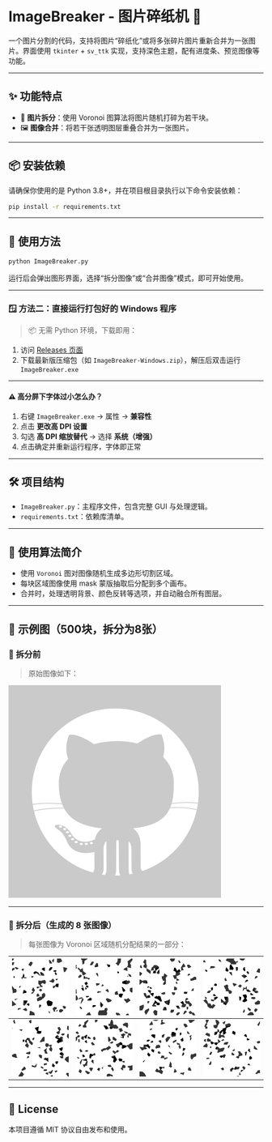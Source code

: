 # ImageBreaker - 图片碎纸机 🧨

一个图片分割的代码，支持将图片“碎纸化”或将多张碎片图片重新合并为一张图片。界面使用 `tkinter` + `sv_ttk` 实现，支持深色主题，配有进度条、预览图像等功能。

---

## ✨ 功能特点

- 🧩 **图片拆分**：使用 Voronoi 图算法将图片随机打碎为若干块。
- 🖼️ **图像合并**：将若干张透明图层重叠合并为一张图片。

---

## 📦 安装依赖

请确保你使用的是 Python 3.8+，并在项目根目录执行以下命令安装依赖：

```bash
pip install -r requirements.txt
```

---

## 🚀 使用方法

```bash
python ImageBreaker.py
```

运行后会弹出图形界面，选择“拆分图像”或“合并图像”模式，即可开始使用。

---

### 🪟 方法二：直接运行打包好的 Windows 程序

> 📦 无需 Python 环境，下载即用：

1. 访问 [Releases 页面](https://github.com/GoldenWaL/ImageBreaker/releases)
2. 下载最新版压缩包（如 `ImageBreaker-Windows.zip`），解压后双击运行 `ImageBreaker.exe`

---

#### ⚠️ 高分屏下字体过小怎么办？

1. 右键 `ImageBreaker.exe` → 属性 → **兼容性**
2. 点击 **更改高 DPI 设置**
3. 勾选 **高 DPI 缩放替代** → 选择 **系统（增强）**
4. 点击确定并重新运行程序，字体即正常

---

## 🛠️ 项目结构

- `ImageBreaker.py`：主程序文件，包含完整 GUI 与处理逻辑。
- `requirements.txt`：依赖库清单。

---

## 🧠 使用算法简介

- 使用 `Voronoi` 图对图像随机生成多边形切割区域。
- 每块区域图像使用 mask 蒙版抽取后分配到多个画布。
- 合并时，处理透明背景、颜色反转等选项，并自动融合所有图层。

---

## 📸 示例图（500块，拆分为8张）

### 🔹 拆分前

> 原始图像如下：

![拆分前](screenshots/before_split.png)

---

### 🔸 拆分后（生成的 8 张图像）

> 每张图像为 Voronoi 区域随机分配结果的一部分：

| ![](screenshots/canvas_corrected_0.png) | ![](screenshots/canvas_corrected_1.png) | ![](screenshots/canvas_corrected_2.png) | ![](screenshots/canvas_corrected_3.png) |
|:--:|:--:|:--:|:--:|
| ![](screenshots/canvas_corrected_4.png) | ![](screenshots/canvas_corrected_5.png) | ![](screenshots/canvas_corrected_6.png) | ![](screenshots/canvas_corrected_7.png) |


---

## 📄 License

本项目遵循 MIT 协议自由发布和使用。
